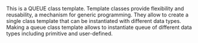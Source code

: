 This is a QUEUE class template. Template classes provide flexibility and reusability, a mechanism for generic programming. They allow to create a single class template that can be instantiated with different data types. 
Making a queue class template allows to instantiate queue of different data types including primitive and user-defined.
